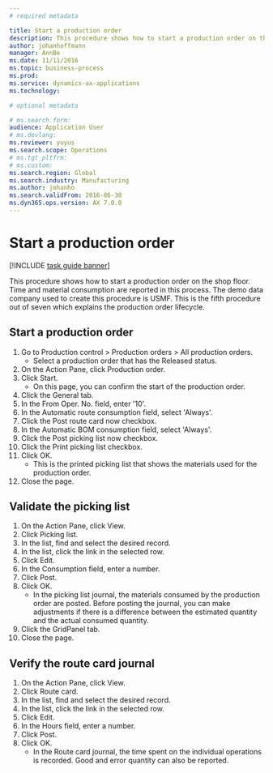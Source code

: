```yaml
---
# required metadata

title: Start a production order
description: This procedure shows how to start a production order on the shop floor.
author: johanhoffmann
manager: AnnBe
ms.date: 11/11/2016
ms.topic: business-process
ms.prod:  
ms.service: dynamics-ax-applications
ms.technology:  

# optional metadata

# ms.search.form:   
audience: Application User
# ms.devlang:  
ms.reviewer: yuyus
ms.search.scope: Operations
# ms.tgt_pltfrm:  
# ms.custom:  
ms.search.region: Global
ms.search.industry: Manufacturing
ms.author: johanho
ms.search.validFrom: 2016-06-30
ms.dyn365.ops.version: AX 7.0.0
---
```

# Start a production order

[!INCLUDE [task guide banner](../../includes/task-guide-banner.md)]

This procedure shows how to start a production order on the shop floor. Time and material consumption are reported in this process. The demo data company used to create this procedure is USMF. This is the fifth procedure out of seven which explains the production order lifecycle.


## Start a production order
1. Go to Production control > Production orders > All production orders.
    * Select a production order that has the Released status.  
2. On the Action Pane, click Production order.
3. Click Start.
    * On this page, you can confirm the start of the production order.  
4. Click the General tab.
5. In the From Oper. No. field, enter '10'.
6. In the Automatic route consumption field, select 'Always'.
7. Click the Post route card now checkbox.
8. In the Automatic BOM consumption field, select 'Always'.
9. Click the Post picking list now checkbox.
10. Click the Print picking list checkbox.
11. Click OK.
    * This is the printed picking list that shows the materials used for the production order.  
12. Close the page.

## Validate the picking list
1. On the Action Pane, click View.
2. Click Picking list.
3. In the list, find and select the desired record.
4. In the list, click the link in the selected row.
5. Click Edit.
6. In the Consumption field, enter a number.
7. Click Post.
8. Click OK.
    * In the picking list journal, the materials consumed by the production order are posted. Before posting the journal, you can make adjustments if there is a difference between the estimated quantity and the actual consumed quantity.  
9. Click the GridPanel tab.
10. Close the page.

## Verify the route card journal
1. On the Action Pane, click View.
2. Click Route card.
3. In the list, find and select the desired record.
4. In the list, click the link in the selected row.
5. Click Edit.
6. In the Hours field, enter a number.
7. Click Post.
8. Click OK.
    * In the Route card journal, the time spent on the individual operations is recorded. Good and error quantity can also be reported.  
